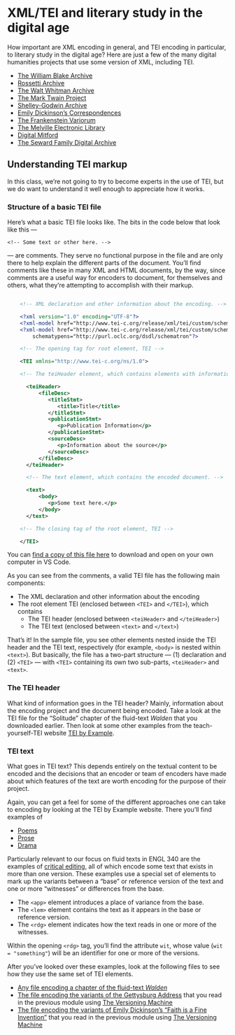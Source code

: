 # XML/TEI and literary study in the digital age

How important are XML encoding in general, and TEI encoding in particular, to literary study in the digital age? Here are just a few of the many digital humanities projects that use some version of XML, including TEI.

-   [The William Blake Archive](http://www.blakearchive.org)
-   [Rossetti Archive](http://www.rossettiarchive.org/)
-   [The Walt Whitman Archive](https://whitmanarchive.org/)
-   [The Mark Twain Project](https://www.marktwainproject.org)
-   [Shelley-Godwin Archive](http://shelleygodwinarchive.org/)
-   [Emily Dickinson’s Correspondences](https://rotunda.upress.virginia.edu/edc/default.xqy)
-   [The Frankenstein Variorum](https://www.researchsoftware.co.il/frankenstein-variorum/)
-   [The Melville Electronic Library](https://melville.electroniclibrary.org/)
-   [Digital Mitford](https://digitalmitford.org/)
-   [The Seward Family Digital Archive](https://sewardproject.org/)

## Understanding TEI markup

In this class, we’re not going to try to become experts in the use of TEI, but we do want to understand it well enough to appreciate how it works.

### Structure of a basic TEI file

Here’s what a basic TEI file looks like. The bits in the code below that look like this —

`<!-- Some text or other here. -->`

— are comments. They serve no functional purpose in the file and are only there to help explain the different parts of the document. You’ll find comments like these in many XML and HTML documents, by the way, since comments are a useful way for encoders to document, for themselves and others, what they’re attempting to accomplish with their markup.

```xml

    <!-- XML declaration and other information about the encoding. -->

    <?xml version="1.0" encoding="UTF-8"?>
    <?xml-model href="http://www.tei-c.org/release/xml/tei/custom/schema/relaxng/tei_all.rng" type="application/xml" schematypens="http://relaxng.org/ns/structure/1.0"?>
    <?xml-model href="http://www.tei-c.org/release/xml/tei/custom/schema/relaxng/tei_all.rng" type="application/xml"
        schematypens="http://purl.oclc.org/dsdl/schematron"?>

    <!-- The opening tag for root element, TEI -->

    <TEI xmlns="http://www.tei-c.org/ns/1.0">

    <!-- The teiHeader element, which contains elements with information about both the TEI file and the document being encoded in it. -->

      <teiHeader>
          <fileDesc>
             <titleStmt>
                <title>Title</title>
             </titleStmt>
             <publicationStmt>
                <p>Publication Information</p>
             </publicationStmt>
             <sourceDesc>
                <p>Information about the source</p>
             </sourceDesc>
          </fileDesc>
      </teiHeader>

      <!-- The text element, which contains the encoded document. -->

      <text>
          <body>
             <p>Some text here.</p>
          </body>
      </text>

    <!-- The closing tag of the root element, TEI -->

    </TEI>
```

You can [find a copy of this file here](../files/basic-tei-file.xml) to download and open on your own computer in VS Code.

As you can see from the comments, a valid TEI file has the following main components:

-   The XML declaration and other information about the encoding
-   The root element TEI (enclosed between `<TEI>` and `</TEI>`), which contains
    -   The TEI header (enclosed between `<teiHeader>` and `</teiHeader>`)
    -   The TEI text (enclosed between `<text>` and `</text>`)

That’s it! In the sample file, you see other elements nested inside the TEI header and the TEI text, respectively (for example, `<body>` is nested within `<text>`). But basically, the file has a two-part structure — (1) declaration and (2) `<TEI>` — with `<TEI>` containing its own two sub-parts, `<teiHeader>` and `<text>`.

### The TEI header

What kind of information goes in the TEI header? Mainly, information about the encoding project and the document being encoded. Take a look at the TEI file for the “Solitude” chapter of the fluid-text *Walden* that you downloaded earlier. Then look at some other examples from the teach-yourself-TEI website [TEI by Example](https://teibyexample.org/examples/TBED02v00.htm).

### TEI text

What goes in TEI text? This depends entirely on the textual content to be encoded and the decisions that an encoder or team of encoders have made about which features of the text are worth encoding for the purpose of their project.

Again, you can get a feel for some of the different approaches one can take to encoding by looking at the TEI by Example website. There you’ll find examples of

-   [Poems](https://teibyexample.org/examples/TBED04v00.htm)
-   [Prose](https://teibyexample.org/examples/TBED03v00.htm)
-   [Drama](https://teibyexample.org/examples/TBED05v00.htm)

Particularly relevant to our focus on fluid texts in ENGL 340 are the examples of [critical editing](https://teibyexample.org/examples/TBED07v00.htm), all of which encode some text that exists in more than one version. These examples use a special set of elements to mark up the variants between a “base” or reference version of the text and one or more “witnesses” or differences from the base.

-   The `<app>` element introduces a place of variance from the base.
-   The `<lem>` element contains the text as it appears in the base or reference version.
-   The `<rdg>` element indicates how the text reads in one or more of the witnesses.

Within the opening `<rdg>` tag, you’ll find the attribute `wit`, whose value (`wit = "something"`) will be an identifier for one or more of the versions.

After you’ve looked over these examples, look at the following files to see how they use the same set of TEI elements.

-   [Any file encoding a chapter of the fluid-text *Walden*](https://github.com/milnegeneseo/fluid_text/tree/master/tei)
-   [The file encoding the variants of the Gettysburg Address](https://www.geneseo.edu/~schacht/fluid_gettysburg/samples/gettysburg.xml) that you read in the previous module using [The Versioning Machine](https://www.geneseo.edu/~schacht/fluid_gettysburg/samples/gettysburg.html)
-   [The file encoding the variants of Emily Dickinson’s “Faith is a Fine Invention”](http://v-machine.org/samples/faith.xml) that you read in the previous module using [The Versioning Machine](http://v-machine.org/samples/faith.html)
